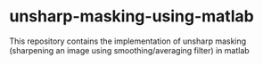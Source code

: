 # unsharp-masking-using-matlab
This repository contains the implementation of unsharp masking (sharpening an image using smoothing/averaging filter) in matlab 
